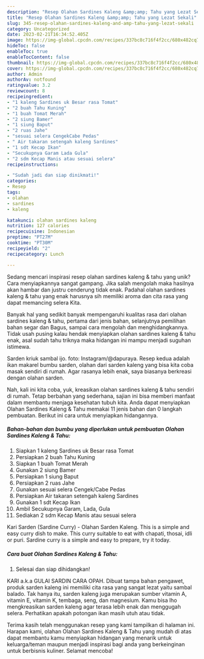 ```yaml
---
description: "Resep Olahan Sardines Kaleng &amp;amp; Tahu yang Lezat Sekali"
title: "Resep Olahan Sardines Kaleng &amp;amp; Tahu yang Lezat Sekali"
slug: 345-resep-olahan-sardines-kaleng-and-amp-tahu-yang-lezat-sekali
category: Uncategorized
date: 2023-02-21T16:34:52.405Z
image: https://img-global.cpcdn.com/recipes/337bc8c716f4f2cc/680x482cq70/olahan-sardines-kaleng-tahu-foto-resep-utama.jpg
hideToc: false
enableToc: true
enableTocContent: false
thumbnail: https://img-global.cpcdn.com/recipes/337bc8c716f4f2cc/680x482cq70/olahan-sardines-kaleng-tahu-foto-resep-utama.jpg
cover: https://img-global.cpcdn.com/recipes/337bc8c716f4f2cc/680x482cq70/olahan-sardines-kaleng-tahu-foto-resep-utama.jpg
author: Admin
authorAv: notfound
ratingvalue: 3.2
reviewcount: 8
recipeingredient:
- "1 kaleng Sardines uk Besar rasa Tomat"
- "2 buah Tahu Kuning"
- "1 buah Tomat Merah"
- "2 siung Bamer"
- "1 siung Baput"
- "2 ruas Jahe"
- "sesuai selera CengekCabe Pedas"
- " Air takaran setengah kaleng Sardines"
- "1 sdt Kecap Ikan"
- "Secukupnya Garam Lada Gula"
- "2 sdm Kecap Manis atau sesuai selera"
recipeinstructions:

- "Sudah jadi dan siap dinikmati!"
categories:
- Resep
tags:
- olahan
- sardines
- kaleng

katakunci: olahan sardines kaleng 
nutrition: 127 calories
recipecuisine: Indonesian
preptime: "PT27M"
cooktime: "PT30M"
recipeyield: "2"
recipecategory: Lunch

---
```





Sedang mencari inspirasi resep olahan sardines kaleng &amp; tahu yang unik? Cara menyiapkannya sangat gampang. Jika salah mengolah maka hasilnya akan hambar dan justru cenderung tidak enak. Padahal olahan sardines kaleng &amp; tahu yang enak harusnya sih memiliki aroma dan cita rasa yang dapat memancing selera Kita.





Banyak hal yang sedikit banyak mempengaruhi kualitas rasa dari olahan sardines kaleng &amp; tahu, pertama dari jenis bahan, selanjutnya pemilihan bahan segar dan Bagus, sampai cara mengolah dan menghidangkannya. Tidak usah pusing kalau hendak menyiapkan olahan sardines kaleng &amp; tahu enak,      asal sudah tahu triknya maka hidangan ini mampu menjadi suguhan istimewa.














Sarden kriuk sambal ijo. foto: Instagram/@dapuraya. Resep kedua adalah ikan makarel bumbu sarden, olahan dari sarden kaleng yang bisa kita coba masak sendiri di rumah. Agar rasanya lebih enak, saya biasanya berkreasi dengan olahan sarden.






Nah, kali ini kita coba, yuk, kreasikan olahan sardines kaleng &amp; tahu sendiri di rumah. Tetap berbahan yang sederhana, sajian ini bisa memberi manfaat dalam membantu menjaga kesehatan tubuh kita. Anda dapat menyiapkan Olahan Sardines Kaleng &amp; Tahu memakai 11 jenis bahan dan 0 langkah pembuatan. Berikut ini cara untuk menyiapkan hidangannya.

<!--inarticleads1-->

##### Bahan-bahan dan bumbu yang diperlukan untuk pembuatan Olahan Sardines Kaleng &amp; Tahu:

1. Siapkan 1 kaleng Sardines uk Besar rasa Tomat
1. Persiapkan 2 buah Tahu Kuning
1. Siapkan 1 buah Tomat Merah
1. Gunakan 2 siung Bamer
1. Persiapkan 1 siung Baput
1. Persiapkan 2 ruas Jahe
1. Gunakan sesuai selera Cengek/Cabe Pedas
1. Persiapkan  Air takaran setengah kaleng Sardines
1. Gunakan 1 sdt Kecap Ikan
1. Ambil Secukupnya Garam, Lada, Gula
1. Sediakan 2 sdm Kecap Manis atau sesuai selera


Kari Sarden (Sardine Curry) - Olahan Sarden Kaleng. This is a simple and easy curry dish to make. This curry suitable to eat with chapati, thosai, idli or puri. Sardine curry is a simple and easy to prepare, try it today. 

<!--inarticleads2-->

##### Cara buat Olahan Sardines Kaleng &amp; Tahu:


1. Selesai dan siap dihidangkan!

KARI a.k.a GULAI SARDIN CARA OPAH. Dibuat tampa bahan pengawet, produk sarden kaleng ini memiliki cita rasa yang sangat lezat yaitu sambal balado. Tak hanya itu, sarden kaleng juga merupakan sumber vitamin A, vitamin E, vitamin K, tembaga, seng, dan magnesium. Kamu bisa lho mengkreasikan sarden kaleng agar terasa lebih enak dan menggugah selera. Perhatikan apakah potongan ikan masih utuh atau tidak. 

Terima kasih telah menggunakan resep yang kami tampilkan di halaman ini. Harapan kami, olahan Olahan Sardines Kaleng &amp; Tahu yang mudah di atas dapat membantu kamu menyiapkan hidangan yang menarik untuk keluarga/teman maupun menjadi inspirasi bagi anda yang berkeinginan untuk berbisnis kuliner. Selamat mencoba!

